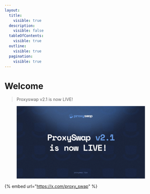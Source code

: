 ```yaml
---
layout:
  title:
    visible: true
  description:
    visible: false
  tableOfContents:
    visible: true
  outline:
    visible: true
  pagination:
    visible: true
---
```


# Welcome

> Proxyswap v2.1 is now LIVE!

<figure><img src=".gitbook/assets/proxy2.1islive.png" alt=""><figcaption></figcaption></figure>

{% embed url="https://x.com/proxy_swap" %}
